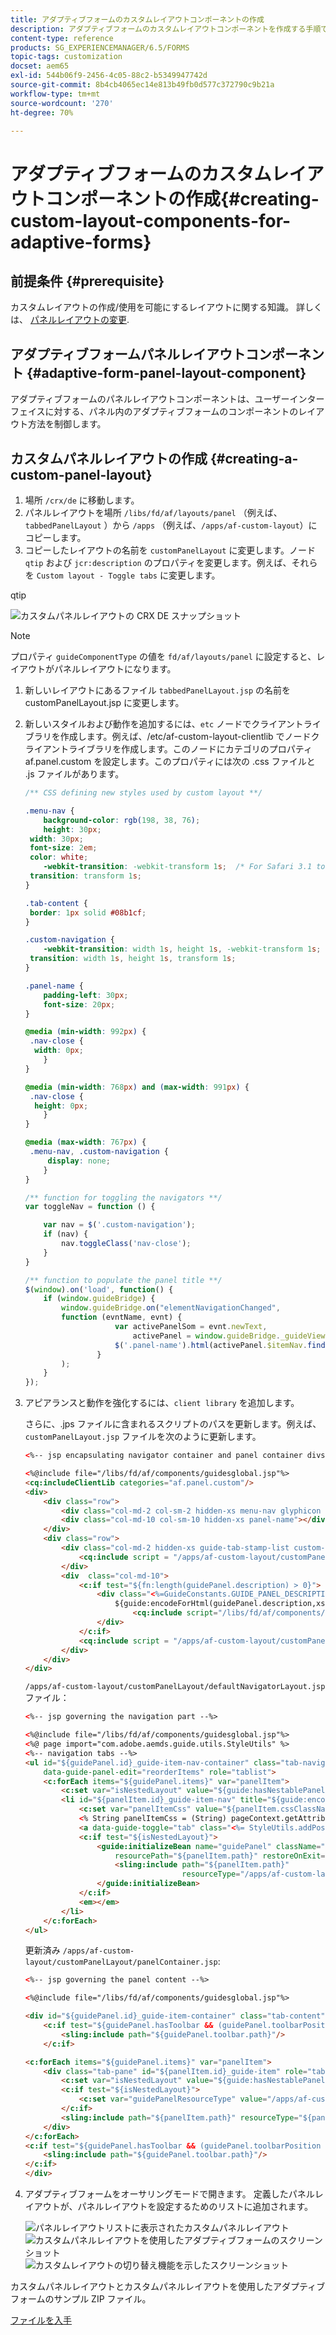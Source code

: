 ```yaml
---
title: アダプティブフォームのカスタムレイアウトコンポーネントの作成
description: アダプティブフォームのカスタムレイアウトコンポーネントを作成する手順です。
content-type: reference
products: SG_EXPERIENCEMANAGER/6.5/FORMS
topic-tags: customization
docset: aem65
exl-id: 544b06f9-2456-4c05-88c2-b5349947742d
source-git-commit: 8b4cb4065ec14e813b49fb0d577c372790c9b21a
workflow-type: tm+mt
source-wordcount: '270'
ht-degree: 70%

---
```


# アダプティブフォームのカスタムレイアウトコンポーネントの作成{#creating-custom-layout-components-for-adaptive-forms}

## 前提条件 {#prerequisite}

カスタムレイアウトの作成/使用を可能にするレイアウトに関する知識。 詳しくは、 [パネルレイアウトの変更](../../forms/using/layout-capabilities-adaptive-forms.md).

## アダプティブフォームパネルレイアウトコンポーネント {#adaptive-form-panel-layout-component}

アダプティブフォームのパネルレイアウトコンポーネントは、ユーザーインターフェイスに対する、パネル内のアダプティブフォームのコンポーネントのレイアウト方法を制御します。

## カスタムパネルレイアウトの作成 {#creating-a-custom-panel-layout}

1. 場所 `/crx/de` に移動します。
1. パネルレイアウトを場所 `/libs/fd/af/layouts/panel` （例えば、`tabbedPanelLayout` ）から `/apps` （例えば、`/apps/af-custom-layout`）にコピーします。
1. コピーしたレイアウトの名前を `customPanelLayout` に変更します。ノード `qtip` および `jcr:description` のプロパティを変更します。例えば、それらを `Custom layout - Toggle tabs` に変更します。

qtip

![カスタムパネルレイアウトの CRX DE スナップショット](assets/custom_layout_new.png)

>[!NOTE]
>
>プロパティ `guideComponentType` の値を `fd/af/layouts/panel` に設定すると、レイアウトがパネルレイアウトになります。

1. 新しいレイアウトにあるファイル `tabbedPanelLayout.jsp` の名前を customPanelLayout.jsp に変更します。
1. 新しいスタイルおよび動作を追加するには、`etc` ノードでクライアントライブラリを作成します。例えば、/etc/af-custom-layout-clientlib でノードクライアントライブラリを作成します。このノードにカテゴリのプロパティ af.panel.custom を設定します。このプロパティには次の .css ファイルと .js ファイルがあります。

   ```css
   /** CSS defining new styles used by custom layout **/
   
   .menu-nav {
       background-color: rgb(198, 38, 76);
       height: 30px;
    width: 30px;
    font-size: 2em;
    color: white;
       -webkit-transition: -webkit-transform 1s;  /* For Safari 3.1 to 6.0 */
    transition: transform 1s;
   }
   
   .tab-content {
    border: 1px solid #08b1cf;
   }
   
   .custom-navigation {
       -webkit-transition: width 1s, height 1s, -webkit-transform 1s;  /* For Safari 3.1 to 6.0 */
    transition: width 1s, height 1s, transform 1s;
   }
   
   .panel-name {
       padding-left: 30px;
       font-size: 20px;
   }
   
   @media (min-width: 992px) {
    .nav-close {
     width: 0px;
       }
   }
   
   @media (min-width: 768px) and (max-width: 991px) {
    .nav-close {
     height: 0px;
       }
   }
   
   @media (max-width: 767px) {
    .menu-nav, .custom-navigation {
        display: none;
       }
   }
   ```

   ```javascript
   /** function for toggling the navigators **/
   var toggleNav = function () {
   
       var nav = $('.custom-navigation');
       if (nav) {
           nav.toggleClass('nav-close');
       }
   }
   
   /** function to populate the panel title **/
   $(window).on('load', function() {
       if (window.guideBridge) {
           window.guideBridge.on("elementNavigationChanged",
           function (evntName, evnt) {
                       var activePanelSom = evnt.newText,
                           activePanel = window.guideBridge._guideView.getView(activePanelSom);
                       $('.panel-name').html(activePanel.$itemNav.find('a').html());
                   }
           );
       }
   });
   ```

1. アピアランスと動作を強化するには、`client library` を追加します。

   さらに、.jps ファイルに含まれるスクリプトのパスを更新します。例えば、`customPanelLayout.jsp` ファイルを次のように更新します。

   ```html
   <%-- jsp encapsulating navigator container and panel container divs --%>
   
   <%@include file="/libs/fd/af/components/guidesglobal.jsp"%>
   <cq:includeClientLib categories="af.panel.custom"/>
   <div>
       <div class="row">
           <div class="col-md-2 col-sm-2 hidden-xs menu-nav glyphicon glyphicon-align-justify" onclick="toggleNav();"></div>
           <div class="col-md-10 col-sm-10 hidden-xs panel-name"></div>
       </div>
       <div class="row">
           <div class="col-md-2 hidden-xs guide-tab-stamp-list custom-navigation">
               <cq:include script = "/apps/af-custom-layout/customPanelLayout/defaultNavigatorLayout.jsp" />
           </div>
           <div  class="col-md-10">
               <c:if test="${fn:length(guidePanel.description) > 0}">
                   <div class="<%=GuideConstants.GUIDE_PANEL_DESCRIPTION%>">
                       ${guide:encodeForHtml(guidePanel.description,xssAPI)}
                           <cq:include script="/libs/fd/af/components/panel/longDescription.jsp"/>
                   </div>
               </c:if>
               <cq:include script = "/apps/af-custom-layout/customPanelLayout/panelContainer.jsp"/>
           </div>
       </div>
   </div>
   ```

   `/apps/af-custom-layout/customPanelLayout/defaultNavigatorLayout.jsp` ファイル：

   ```html
   <%-- jsp governing the navigation part --%>
   
   <%@include file="/libs/fd/af/components/guidesglobal.jsp"%>
   <%@ page import="com.adobe.aemds.guide.utils.StyleUtils" %>
   <%-- navigation tabs --%>
   <ul id="${guidePanel.id}_guide-item-nav-container" class="tab-navigators tab-navigators-vertical in"
       data-guide-panel-edit="reorderItems" role="tablist">
       <c:forEach items="${guidePanel.items}" var="panelItem">
           <c:set var="isNestedLayout" value="${guide:hasNestablePanelLayout(guidePanel,panelItem)}"/>
           <li id="${panelItem.id}_guide-item-nav" title="${guide:encodeForHtmlAttr(panelItem.navTitle,xssAPI)}" data-path="${panelItem.path}" role="tab" aria-controls="${panelItem.id}_guide-item">
               <c:set var="panelItemCss" value="${panelItem.cssClassName}"/>
               <% String panelItemCss = (String) pageContext.getAttribute("panelItemCss");%>
               <a data-guide-toggle="tab" class="<%= StyleUtils.addPostfixToClasses(panelItemCss, "_nav") %> guideNavIcon nested_${isNestedLayout}">${guide:encodeForHtml(panelItem.navTitle,xssAPI)}</a>
               <c:if test="${isNestedLayout}">
                   <guide:initializeBean name="guidePanel" className="com.adobe.aemds.guide.common.GuidePanel"
                       resourcePath="${panelItem.path}" restoreOnExit="true">
                       <sling:include path="${panelItem.path}"
                                      resourceType="/apps/af-custom-layout/customPanelLayout/defaultNavigatorLayout.jsp"/>
                   </guide:initializeBean>
               </c:if>
               <em></em>
           </li>
       </c:forEach>
   </ul>
   ```

   更新済み `/apps/af-custom-layout/customPanelLayout/panelContainer.jsp`:

   ```html
   <%-- jsp governing the panel content --%>
   
   <%@include file="/libs/fd/af/components/guidesglobal.jsp"%>
   
   <div id="${guidePanel.id}_guide-item-container" class="tab-content">
       <c:if test="${guidePanel.hasToolbar && (guidePanel.toolbarPosition == 'Top') }">
           <sling:include path="${guidePanel.toolbar.path}"/>
       </c:if>
   
   <c:forEach items="${guidePanel.items}" var="panelItem">
       <div class="tab-pane" id="${panelItem.id}_guide-item" role="tabpanel">
           <c:set var="isNestedLayout" value="${guide:hasNestablePanelLayout(guidePanel,panelItem)}"/>
           <c:if test="${isNestedLayout}">
               <c:set var="guidePanelResourceType" value="/apps/af-custom-layout/customPanelLayout/panelContainer.jsp" scope="request"/>
           </c:if>
           <sling:include path="${panelItem.path}" resourceType="${panelItem.resourceType}"/>
       </div>
   </c:forEach>
   <c:if test="${guidePanel.hasToolbar && (guidePanel.toolbarPosition == 'Bottom')}">
       <sling:include path="${guidePanel.toolbar.path}"/>
   </c:if>
   </div>
   ```

1. アダプティブフォームをオーサリングモードで開きます。 定義したパネルレイアウトが、パネルレイアウトを設定するためのリストに追加されます。

   ![パネルレイアウトリストに表示されたカスタムパネルレイアウト](assets/auth-layt.png) ![カスタムパネルレイアウトを使用したアダプティブフォームのスクリーンショット](assets/s1.png) ![カスタムレイアウトの切り替え機能を示したスクリーンショット](assets/s2.png)

カスタムパネルレイアウトとカスタムパネルレイアウトを使用したアダプティブフォームのサンプル ZIP ファイル。

[ファイルを入手](assets/af-custom-layout.zip)

